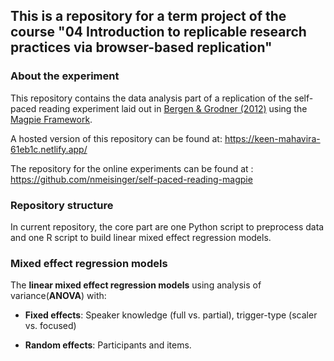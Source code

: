 ## This is a repository for a term project of the course "04  Introduction to replicable research practices via browser-based replication"

### About the experiment
This repository contains the data analysis part of a replication of the self-paced reading experiment laid out in [Bergen & Grodner (2012)](https://web.archive.org/web/20160508203939id_/http://web.mit.edu/bergen/www/papers/BergenGrodner%202012.pdf) using the [Magpie Framework](https://magpie-manual.netlify.app/).

A hosted version of this repository can be found at: https://keen-mahavira-61eb1c.netlify.app/

The repository for the online experiments can be found at : https://github.com/nmeisinger/self-paced-reading-magpie

### Repository structure

In current repository, the core part are one Python script to preprocess data and one R script to build linear mixed effect regression models.


### Mixed effect regression models

The **linear mixed effect regression models** using analysis of variance(**ANOVA**) with:

- **Fixed effects**: Speaker knowledge (full vs. partial), trigger-type (scaler vs. focused)

- **Random effects**: Participants and items.

